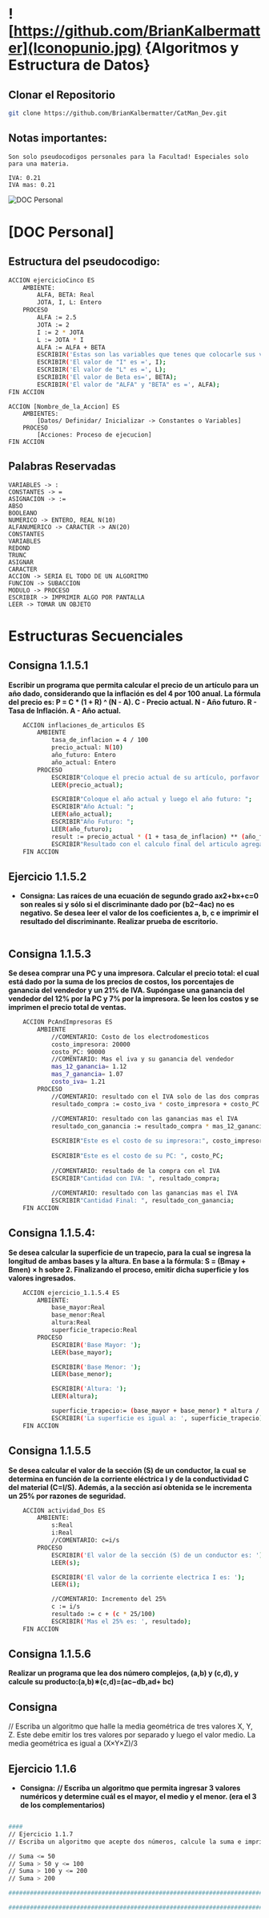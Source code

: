 # ![https://github.com/BrianKalbermatter](Iconopunio.jpg) {Algoritmos y Estructura de Datos}

## Clonar el Repositorio
```bash
git clone https://github.com/BrianKalbermatter/CatMan_Dev.git
```

## Notas importantes:
    Son solo pseudocodigos personales para la Facultad! Especiales solo para una materia.
    
    IVA: 0.21
    IVA mas: 0.21

![DOC Personal](internal_documentation_guide-1200x684.jpg)
# [DOC Personal]
## Estructura del pseudocodigo: 

``` bash
ACCION ejercicioCinco ES 
    AMBIENTE:
        ALFA, BETA: Real
        JOTA, I, L: Entero
    PROCESO
        ALFA := 2.5 
        JOTA := 2
        I := 2 * JOTA
        L := JOTA * I
        ALFA := ALFA + BETA
        ESCRIBIR('Estas son las variables que tenes que colocarle sus valores: ');
        ESCRIBIR('El valor de "I" es =', I);
        ESCRIBIR('El valor de "L" es =', L);
        ESCRIBIR('El valor de Beta es=', BETA);
        ESCRIBIR('El valor de "ALFA" y "BETA" es =', ALFA);
FIN ACCION
```

    ACCION [Nombre_de_la_Accion] ES
        AMBIENTES:
            [Datos/ Definidar/ Inicializar -> Constantes o Variables]
        PROCESO
            [Acciones: Proceso de ejecucion]
    FIN ACCION    
## Palabras Reservadas    
    VARIABLES -> :
    CONSTANTES -> =
    ASIGNACION -> :=
    ABSO
    BOOLEANO
    NUMERICO -> ENTERO, REAL N(10)
    ALFANUMERICO -> CARACTER -> AN(20)
    CONSTANTES
    VARIABLES
    REDOND
    TRUNC
    ASIGNAR
    CARACTER
    ACCION -> SERIA EL TODO DE UN ALGORITMO
    FUNCION -> SUBACCION 
    MODULO -> PROCESO
    ESCRIBIR -> IMPRIMIR ALGO POR PANTALLA
    LEER -> TOMAR UN OBJETO

# Estructuras Secuenciales
## Consigna 1.1.5.1

**Escribir un programa que permita calcular el precio de un artículo para un año dado, considerando que la inflación es del 4 por 100 anual. La fórmula del precio es: P = C * (1 + R) ^ (N - A). C - Precio actual. N - Año futuro. R - Tasa de Inflación. A - Año actual.**
```bash
    ACCION inflaciones_de_articulos ES
        AMBIENTE
            tasa_de_inflacion = 4 / 100
            precio_actual: N(10)
            año_futuro: Entero
            año_actual: Entero
        PROCESO
            ESCRIBIR"Coloque el precio actual de su artículo, porfavor: ";
            LEER(precio_actual);

            ESCRIBIR"Coloque el año actual y luego el año futuro: ";
            ESCRIBIR"Año Actual: ";
            LEER(año_actual);
            ESCRIBIR"Año Futuro: ";
            LEER(año_futuro);
            result := precio_actual * (1 + tasa_de_inflacion) ** (año_futuro - año_actual)
            ESCRIBIR"Resultado con el calculo final del articulo agregando la tasa de inflacion:", result;
    FIN ACCION
```

## Ejercicio 1.1.5.2
- **Consigna:**
**Las raíces de una ecuación de segundo grado ax2+bx+c=0 son reales si y sólo si el discriminante dado por (b2−4ac) no es negativo. Se desea leer el valor de los coeficientes a, b, c e imprimir el resultado del discriminante. Realizar prueba de escritorio.**
```bash

```

## Consigna 1.1.5.3

**Se desea comprar una PC y una impresora. Calcular el precio total: el cual está dado por la suma de los precios de costos, los porcentajes de ganancia del vendedor y un 21% de IVA. Supóngase una ganancia del vendedor del 12% por la PC y 7% por la impresora. Se leen los costos y se imprimen el precio total de ventas.**
```bash
    ACCION PcAndImpresoras ES
        AMBIENTE
            //COMENTARIO: Costo de los electrodomesticos
            costo_impresora: 20000
            costo_PC: 90000
            //COMENTARIO: Mas el iva y su ganancia del vendedor
            mas_12_ganancia= 1.12
            mas_7_ganancia= 1.07 
            costo_iva= 1.21
        PROCESO
            //COMENTARIO: resultado con el IVA solo de las dos compras
            resultado_compra := costo_iva * costo_impresora + costo_PC
            
            //COMENTARIO: resultado con las ganancias mas el IVA
            resultado_con_ganancia := resultado_compra * mas_12_ganancia * mas_7_ganancia

            ESCRIBIR"Este es el costo de su impresora:", costo_impresora;
            
            ESCRIBIR"Este es el costo de su PC: ", costo_PC;
            
            //COMENTARIO: resultado de la compra con el IVA
            ESCRIBIR"Cantidad con IVA: ", resultado_compra;
            
            //COMENTARIO: resultado con las ganancias mas el IVA
            ESCRIBIR"Cantidad Final: ", resultado_con_ganancia;
    FIN ACCION
```

## Consigna 1.1.5.4:

**Se desea calcular la superficie de un trapecio, para la cual se ingresa la longitud de ambas bases y la altura. En base a la fórmula: S = (Bmay + Bmen) × h sobre 2. Finalizando el proceso, emitir dicha superficie y los valores ingresados.**

```bash
    ACCION ejercicio_1.1.5.4 ES
        AMBIENTE:
            base_mayor:Real
            base_menor:Real
            altura:Real
            superficie_trapecio:Real
        PROCESO
            ESCRIBIR('Base Mayor: ');
            LEER(base_mayor);

            ESCRIBIR('Base Menor: '); 
            LEER(base_menor);

            ESCRIBIR('Altura: '); 
            LEER(altura);

            superficie_trapecio:= (base_mayor + base_menor) * altura / 2
            ESCRIBIR('La superficie es igual a: ', superficie_trapecio);
    FIN ACCION
```

## Consigna 1.1.5.5

**Se desea calcular el valor de la sección (S) de un conductor, la cual se determina en función de la corriente eléctrica I y de la conductividad C del material (C=I/S). Además, a la sección así obtenida se le incrementa un 25% por razones de seguridad.**

```bash
    ACCION actividad_Dos ES
        AMBIENTE:
            s:Real
            i:Real
            //COMENTARIO: c=i/s
        PROCESO
            ESCRIBIR('El valor de la sección (S) de un conductor es: ');
            LEER(s);

            ESCRIBIR('El valor de la corriente electrica I es: ');
            LEER(i);

            //COMENTARIO: Incremento del 25%
            c := i/s
            resultado := c + (c * 25/100)
            ESCRIBIR('Mas el 25% es: ', resultado);
    FIN ACCION
```



## Consigna 1.1.5.6

**Realizar un programa que lea dos número complejos, (a,b) y (c,d), y calcule su producto:(a,b)∗(c,d)=(ac−db,ad+ bc)**


## Consigna

// Escriba un algoritmo que halle la media geométrica de tres valores X, Y, Z. Este debe emitir los tres valores por separado y luego el valor medio. La media geométrica es igual a (X×Y×Z)/3






####
## Ejercicio 1.1.6
- **Consigna:**
**// Escriba un algoritmo que permita ingresar 3 valores numéricos y determine cuál es el mayor, el medio y el menor. (era el 3 de los complementarios)**
```bash

####
// Ejercicio 1.1.7
// Escriba un algoritmo que acepte dos números, calcule la suma e imprima el mensaje de acuerdo al resultado obtenido.

// Suma <= 50
// Suma > 50 y <= 100
// Suma > 100 y <= 200
// Suma > 200

##############################################################################################################################################################################################

##############################################################################################################################################################################################







